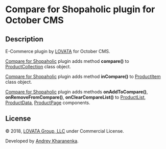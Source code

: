 # Compare for Shopaholic plugin for October CMS

## Description

E-Commerce plugin by [LOVATA](https://lovata.com) for October CMS.

[Compare for Shopaholic](http://octobercms.com/plugin/lovata-compareshopaholic) plugin adds method **compare()**
to [ProductCollection](https://github.com/lovata/oc-shopaholic-plugin/wiki/ProductCollection) class object.

[Compare for Shopaholic](http://octobercms.com/plugin/lovata-compareshopaholic) plugin adds method **inCompare()**
to [ProductItem](https://github.com/lovata/oc-shopaholic-plugin/wiki/ProductItem) class object.

[Compare for Shopaholic](http://octobercms.com/plugin/lovata-compareshopaholic) plugin adds methods **onAddToCompare()**, **onRemoveFromCompare()**, **onClearCompareList()**
to [ProductList](https://github.com/lovata/oc-shopaholic-plugin/wiki/ProductList), [ProductData](https://github.com/lovata/oc-shopaholic-plugin/wiki/ProductData),
[ProductPage](https://github.com/lovata/oc-shopaholic-plugin/wiki/ProductPage) components.

## License

© 2018, [LOVATA Group, LLC](https://lovata.com) under Commercial License.

Developed by [Andrey Kharanenka](https://github.com/kharanenka).